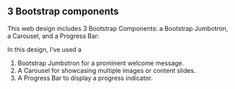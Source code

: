 ## 3 Bootstrap components
This web design includes 3 Bootstrap Components:
a Bootstrap Jumbotron, a Carousel, and a Progress Bar:

In this design, I've used a 
1. Bootstrap Jumbotron for a prominent welcome message.
2. A Carousel for showcasing multiple images or content slides. 
3. A Progress Bar to display a progress indicator. 